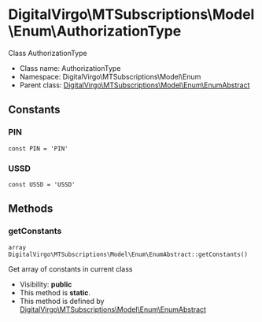 DigitalVirgo\MTSubscriptions\Model\Enum\AuthorizationType
===============

Class AuthorizationType




* Class name: AuthorizationType
* Namespace: DigitalVirgo\MTSubscriptions\Model\Enum
* Parent class: [DigitalVirgo\MTSubscriptions\Model\Enum\EnumAbstract](DigitalVirgo-MTSubscriptions-Model-Enum-EnumAbstract.md)



Constants
----------


### PIN

    const PIN = 'PIN'





### USSD

    const USSD = 'USSD'







Methods
-------


### getConstants

    array DigitalVirgo\MTSubscriptions\Model\Enum\EnumAbstract::getConstants()

Get array of constants in current class



* Visibility: **public**
* This method is **static**.
* This method is defined by [DigitalVirgo\MTSubscriptions\Model\Enum\EnumAbstract](DigitalVirgo-MTSubscriptions-Model-Enum-EnumAbstract.md)



